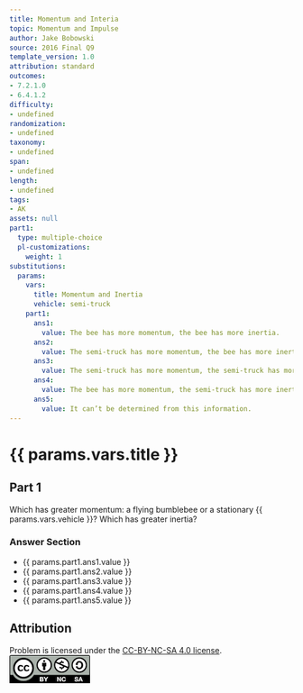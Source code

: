 ```yaml
---
title: Momentum and Interia
topic: Momentum and Impulse
author: Jake Bobowski
source: 2016 Final Q9
template_version: 1.0
attribution: standard
outcomes:
- 7.2.1.0
- 6.4.1.2
difficulty:
- undefined
randomization:
- undefined
taxonomy:
- undefined
span:
- undefined
length:
- undefined
tags:
- AK
assets: null
part1:
  type: multiple-choice
  pl-customizations:
    weight: 1
substitutions:
  params:
    vars:
      title: Momentum and Inertia
      vehicle: semi-truck
    part1:
      ans1:
        value: The bee has more momentum, the bee has more inertia.
      ans2:
        value: The semi-truck has more momentum, the bee has more inertia.
      ans3:
        value: The semi-truck has more momentum, the semi-truck has more inertia.
      ans4:
        value: The bee has more momentum, the semi-truck has more inertia.
      ans5:
        value: It can’t be determined from this information.
---
```

# {{ params.vars.title }}

## Part 1

Which has greater momentum: a flying bumblebee or a stationary {{ params.vars.vehicle }}? Which has greater inertia?

### Answer Section

- {{ params.part1.ans1.value }}
- {{ params.part1.ans2.value }}
- {{ params.part1.ans3.value }}
- {{ params.part1.ans4.value }}
- {{ params.part1.ans5.value }}

## Attribution

Problem is licensed under the [CC-BY-NC-SA 4.0 license](https://creativecommons.org/licenses/by-nc-sa/4.0/).<br> ![The Creative Commons 4.0 license requiring attribution-BY, non-commercial-NC, and share-alike-SA license.](https://raw.githubusercontent.com/firasm/bits/master/by-nc-sa.png)